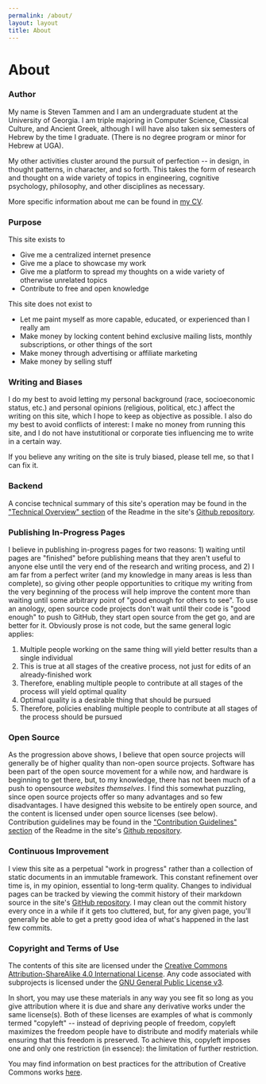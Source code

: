 ```yaml
---
permalink: /about/
layout: layout
title: About
---
```


<h1 class="center">About</h1>

### Author

My name is Steven Tammen and I am an undergraduate student at the University of Georgia. I am triple majoring in Computer Science, Classical Culture, and Ancient Greek, although I will have also taken six semesters of Hebrew by the time I graduate. (There is no degree program or minor for Hebrew at UGA).

My other activities cluster around the pursuit of perfection -- in design, in thought patterns, in character, and so forth. This takes the form of research and thought on a wide variety of topics in engineering, cognitive psychology, philosophy, and other disciplines as necessary.

More specific information about me can be found in [my CV](https://steventammen.com/CV.pdf).

### Purpose

This site exists to

- Give me a centralized internet presence
- Give me a place to showcase my work
- Give me a platform to spread my thoughts on a wide variety of otherwise unrelated topics
- Contribute to free and open knowledge

This site does not exist to

- Let me paint myself as more capable, educated, or experienced than I really am
- Make money by locking content behind exclusive mailing lists, monthly subscriptions, or other things of the sort
- Make money through advertising or affiliate marketing
- Make money by selling stuff

### Writing and Biases

I do my best to avoid letting my personal background (race, socioeconomic status, etc.) and personal opinions (religious, political, etc.) affect the writing on this site, which I hope to keep as objective as possible. I also do my best to avoid conflicts of interest: I make no money from running this site, and I do not have instutitional or corporate ties influencing me to write in a certain way.

If you believe any writing on the site is truly biased, please tell me, so that I can fix it.

### Backend

A concise technical summary of this site's operation may be found in the ["Technical Overview" section](https://github.com/StevenTammen/steventammen.github.io#technical-overview) of the Readme in the site's [Github repository](https://github.com/StevenTammen/steventammen.github.io/).

### Publishing In-Progress Pages

I believe in publishing in-progress pages for two reasons: 1) waiting until pages are "finished" before publishing means that they aren't useful to anyone else until the very end of the research and writing process, and 2) I am far from a perfect writer (and my knowledge in many areas is less than complete), so giving other people opportunities to critique my writing from the very beginning of the process will help improve the content more than waiting until some arbitrary point of "good enough for others to see". To use an anology, open source code projects don't wait until their code is "good enough" to push to GitHub, they start open source from the get go, and are better for it. Obviously prose is not code, but the same general logic applies: 

1. Multiple people working on the same thing will yield better results than a single individual
2. This is true at all stages of the creative process, not just for edits of an already-finished work
3. Therefore, enabling multiple people to contribute at all stages of the process will yield optimal quality
4. Optimal quality is a desirable thing that should be pursued
5. Therefore, policies enabling multiple people to contribute at all stages of the process should be pursued

### Open Source

As the progression above shows, I believe that open source projects will generally be of higher quality than non-open source projects. Software has been part of the open source movement for a while now, and hardware is beginning to get there, but, to my knowledge, there has not been much of a push to opensource *websites themselves*. I find this somewhat puzzling, since open source projects offer so many advantages and so few disadvantages. I have designed this website to be entirely open source, and the content is licensed under open source licenses (see below). Contribution guidelines may be found in the ["Contribution Guidelines" section](https://github.com/StevenTammen/steventammen.github.io#contribution-guidelines) of the Readme in the site's [Github repository](https://github.com/StevenTammen/steventammen.github.io).

### Continuous Improvement

I view this site as a perpetual "work in progress" rather than a collection of static documents in an immutable framework. This constant refinement over time is, in my opinion, essential to long-term quality. Changes to individual pages can be tracked by viewing the commit history of their markdown source in the site's [GitHub repository](https://github.com/StevenTammen/steventammen.github.io). I may clean out the commit history every once in a while if it gets too cluttered, but, for any given page, you'll generally be able to get a pretty good idea of what's happened in the last few commits.

### Copyright and Terms of Use

The contents of this site are licensed under the <a rel="license" href="http://creativecommons.org/licenses/by-sa/4.0/">Creative Commons Attribution-ShareAlike 4.0 International License</a>. Any code associated with subprojects is licensed under the <a rel="license" href="http://www.gnu.org/licenses/gpl.html">GNU General Public License v3</a>.

In short, you may use these materials in any way you see fit so long as you give attribution where it is due and share any derivative works under the same license(s). Both of these licenses are examples of what is commonly termed "copyleft" -- instead of depriving people of freedom, copyleft maximizes the freedom people have to distribute and modify materials while ensuring that this freedom is preserved. To achieve this, copyleft imposes one and only one restriction (in essence): the limitation of further restriction.

You may find information on best practices for the attribution of Creative Commons works [here](https://wiki.creativecommons.org/wiki/Best_practices_for_attribution).
